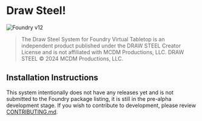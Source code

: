 # Draw Steel!

![Foundry v12](https://img.shields.io/badge/foundry-v12-green)

> The Draw Steel System for Foundry Virtual Tabletop is an independent product published under the DRAW STEEL Creator License and is not affiliated with MCDM Productions, LLC. DRAW STEEL © 2024 MCDM Productions, LLC.

## Installation Instructions

This system intentionally does not have any releases yet and is not submitted to the Foundry package listing, it is still in the pre-alpha development stage. If you wish to contribute to development, please review [CONTRIBUTING.md](./CONTRIBUTING.md).

